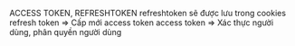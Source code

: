 ACCESS TOKEN, REFRESHTOKEN
refreshtoken sẽ được lưu trong cookies
refresh token => Cấp mới access token
access token => Xác thực người dùng, phân quyền người dùng